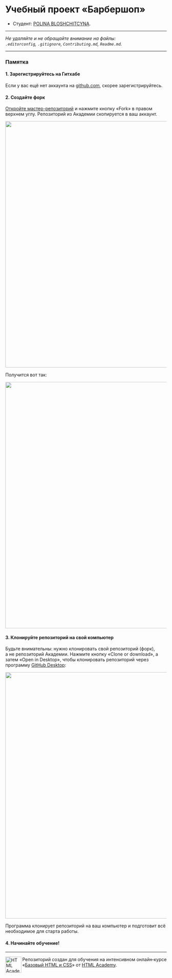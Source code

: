 # Учебный проект «Барбершоп»

* Студент: [POLINA BLOSHCHITCYNA](https://up.htmlacademy.ru/htmlcss/18/user/463595).

---

_Не удаляйте и не обращайте внимание на файлы:_<br>
_`.editorconfig`, `.gitignore`, `Contributing.md`, `Readme.md`._

---

### Памятка

#### 1. Зарегистрируйтесь на Гитхабе

Если у вас ещё нет аккаунта на [github.com](https://github.com/join), скорее зарегистрируйтесь.

#### 2. Создайте форк

[Откройте мастер-репозиторий](https://github.com/htmlacademy-htmlcss/463595-barbershop) и нажмите кнопку «Fork» в правом верхнем углу. Репозиторий из Академии скопируется в ваш аккаунт.

<img width="769" alt="" src="https://user-images.githubusercontent.com/10909/29037894-3cff89c2-7bae-11e7-8bae-a640a044bb03.jpg">

Получится вот так:

<img width="769" alt="" src="https://user-images.githubusercontent.com/10909/29037896-3dcef054-7bae-11e7-9857-babded766668.jpg">

#### 3. Клонируйте репозиторий на свой компьютер

Будьте внимательны: нужно клонировать свой репозиторий (форк), а не репозиторий Академии. Нажмите кнопку «Clone or download», а затем «Open in Desktop», чтобы клонировать репозиторий через программу [GitHub Desktop](https://desktop.github.com):

<img width="769" alt="" src="https://user-images.githubusercontent.com/10909/29037898-3f01b510-7bae-11e7-98fb-2bbba7236053.jpg">

Программа клонирует репозиторий на ваш компьютер и подготовит всё необходимое для старта работы.

#### 4. Начинайте обучение!

---

<a href="https://htmlacademy.ru/intensive/htmlcss"><img align="left" width="50" height="50" alt="HTML Academy" src="https://up.htmlacademy.ru/static/img/intensive/htmlcss/logo-for-github.svg"></a>

Репозиторий создан для обучения на интенсивном онлайн‑курсе «[Базовый HTML и CSS](https://htmlacademy.ru/intensive/htmlcss)» от [HTML Academy](https://htmlacademy.ru).
